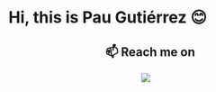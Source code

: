 # Hi, this is Pau Gutiérrez 😊

<h2  align="center">📫 Reach me on</h2>
<p align="center">
  <a target="_blank"href="https://www.linkedin.com/in/paulasahian/"><img src="https://img.shields.io/badge/linkedin-%230077B5.svg?&style=for-the-badge&logo=linkedin&logoColor=white" /></a>&nbsp;&nbsp;&nbsp;&nbsp;
</p>



